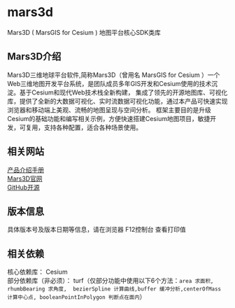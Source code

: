 # mars3d
  Mars3D ( MarsGIS for Cesium ) 地图平台核心SDK类库


## Mars3D介绍
 Mars3D三维地球平台软件,简称Mars3D（曾用名 MarsGIS for Cesium ）一个Web三维地图开发平台系统，是团队成员多年GIS开发和Cesium使用的技术沉淀。基于Cesium和现代Web技术栈全新构建， 集成了领先的开源地图库、可视化库，提供了全新的大数据可视化、实时流数据可视化功能，通过本产品可快速实现浏览器和移动端上美观、流畅的地图呈现与空间分析。 框架主要目的是升级Cesium的基础功能和编写相关示例，方便快速搭建Cesium地图项目，敏捷开发，可复用，支持各种配置，适合各种场景使用。

## 相关网站
[产品介绍手册](http://cesium.marsgis.cn/docs/file/cpjs.pdf)  
[Mars3D官网](http://cesium.marsgis.cn)  
[GitHub开源](https://github.com/marsgis/MarsGIS-for-Cesium)

 

## 版本信息
   具体版本号及版本日期等信息，请在浏览器 F12控制台 查看打印值 
 

## 相关依赖
 核心依赖库： Cesium   
 部分依赖库（非必须）： 
    turf（仅部分功能中使用以下6个方法：`area 求面积, rhumbBearing 求角度,  bezierSpline 计算曲线,buffer 缓冲分析,centerOfMass 计算中心点, booleanPointInPolygon 判断点在面内`）  

